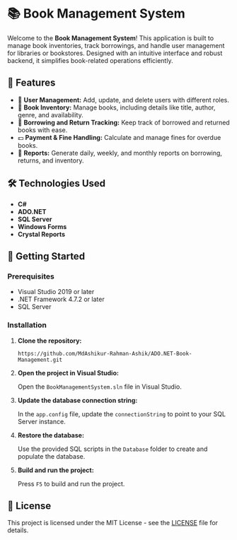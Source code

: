 <h1>📚 Book Management System</h1>

<p>Welcome to the <strong>Book Management System</strong>! This application is built to manage book inventories, track borrowings, and handle user management for libraries or bookstores. Designed with an intuitive interface and robust backend, it simplifies book-related operations efficiently.</p>

<h2>🚀 Features</h2>
<ul>
  <li>👤 <strong>User Management:</strong> Add, update, and delete users with different roles.</li>
  <li>📖 <strong>Book Inventory:</strong> Manage books, including details like title, author, genre, and availability.</li>
  <li>🔄 <strong>Borrowing and Return Tracking:</strong> Keep track of borrowed and returned books with ease.</li>
  <li>💵 <strong>Payment & Fine Handling:</strong> Calculate and manage fines for overdue books.</li>
  <li>📅 <strong>Reports:</strong> Generate daily, weekly, and monthly reports on borrowing, returns, and inventory.</li>
</ul>

<h2>🛠️ Technologies Used</h2>
<ul>
  <li><strong>C#</strong></li>
  <li><strong>ADO.NET</strong></li>
  <li><strong>SQL Server</strong></li>
  <li><strong>Windows Forms</strong></li>
  <li><strong>Crystal Reports</strong></li>
</ul>

<h2>🏁 Getting Started</h2>

<h3>Prerequisites</h3>
<ul>
  <li>Visual Studio 2019 or later</li>
  <li>.NET Framework 4.7.2 or later</li>
  <li>SQL Server</li>
</ul>

<h3>Installation</h3>
<ol>
  <li>
    <strong>Clone the repository:</strong>
    <pre><code>https://github.com/MdAshikur-Rahman-Ashik/ADO.NET-Book-Management.git</code></pre>
  </li>
  <li>
    <strong>Open the project in Visual Studio:</strong>
    <p>Open the <code>BookManagementSystem.sln</code> file in Visual Studio.</p>
  </li>
  <li>
    <strong>Update the database connection string:</strong>
    <p>In the <code>app.config</code> file, update the <code>connectionString</code> to point to your SQL Server instance.</p>
  </li>
  <li>
    <strong>Restore the database:</strong>
    <p>Use the provided SQL scripts in the <code>Database</code> folder to create and populate the database.</p>
  </li>
  <li>
    <strong>Build and run the project:</strong>
    <p>Press <code>F5</code> to build and run the project.</p>
  </li>
</ol>

<h2>📝 License</h2>
<p>This project is licensed under the MIT License - see the <a href="LICENSE">LICENSE</a> file for details.</p>
